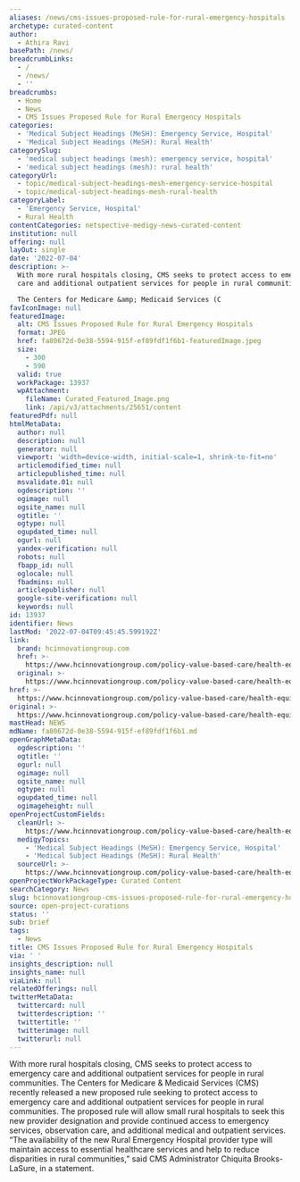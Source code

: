 ```yaml
---
aliases: /news/cms-issues-proposed-rule-for-rural-emergency-hospitals
archetype: curated-content
author:
  - Athira Ravi
basePath: /news/
breadcrumbLinks:
  - /
  - /news/
  - ''
breadcrumbs:
  - Home
  - News
  - CMS Issues Proposed Rule for Rural Emergency Hospitals
categories:
  - 'Medical Subject Headings (MeSH): Emergency Service, Hospital'
  - 'Medical Subject Headings (MeSH): Rural Health'
categorySlug:
  - 'medical subject headings (mesh): emergency service, hospital'
  - 'medical subject headings (mesh): rural health'
categoryUrl:
  - topic/medical-subject-headings-mesh-emergency-service-hospital
  - topic/medical-subject-headings-mesh-rural-health
categoryLabel:
  - 'Emergency Service, Hospital'
  - Rural Health
contentCategories: netspective-medigy-news-curated-content
institution: null
offering: null
layOut: single
date: '2022-07-04'
description: >-
  With more rural hospitals closing, CMS seeks to protect access to emergency
  care and additional outpatient services for people in rural communities.

  The Centers for Medicare &amp; Medicaid Services (C
favIconImage: null
featuredImage:
  alt: CMS Issues Proposed Rule for Rural Emergency Hospitals
  format: JPEG
  href: fa80672d-0e38-5594-915f-ef89fdf1f6b1-featuredImage.jpeg
  size:
    - 300
    - 590
  valid: true
  workPackage: 13937
  wpAttachment:
    fileName: Curated_Featured_Image.png
    link: /api/v3/attachments/25651/content
featuredPdf: null
htmlMetaData:
  author: null
  description: null
  generator: null
  viewport: 'width=device-width, initial-scale=1, shrink-to-fit=no'
  articlemodified_time: null
  articlepublished_time: null
  msvalidate.01: null
  ogdescription: ''
  ogimage: null
  ogsite_name: null
  ogtitle: ''
  ogtype: null
  ogupdated_time: null
  ogurl: null
  yandex-verification: null
  robots: null
  fbapp_id: null
  oglocale: null
  fbadmins: null
  articlepublisher: null
  google-site-verification: null
  keywords: null
id: 13937
identifier: News
lastMod: '2022-07-04T09:45:45.599192Z'
link:
  brand: hcinnovationgroup.com
  href: >-
    https://www.hcinnovationgroup.com/policy-value-based-care/health-equity/news/21273031/cms-issues-proposed-rule-for-rural-emergency-hospitals
  original: >-
    https://www.hcinnovationgroup.com/policy-value-based-care/health-equity/news/21273031/cms-issues-proposed-rule-for-rural-emergency-hospitals
href: >-
  https://www.hcinnovationgroup.com/policy-value-based-care/health-equity/news/21273031/cms-issues-proposed-rule-for-rural-emergency-hospitals
original: >-
  https://www.hcinnovationgroup.com/policy-value-based-care/health-equity/news/21273031/cms-issues-proposed-rule-for-rural-emergency-hospitals
mastHead: NEWS
mdName: fa80672d-0e38-5594-915f-ef89fdf1f6b1.md
openGraphMetaData:
  ogdescription: ''
  ogtitle: ''
  ogurl: null
  ogimage: null
  ogsite_name: null
  ogtype: null
  ogupdated_time: null
  ogimageheight: null
openProjectCustomFields:
  cleanUrl: >-
    https://www.hcinnovationgroup.com/policy-value-based-care/health-equity/news/21273031/cms-issues-proposed-rule-for-rural-emergency-hospitals
  medigyTopics:
    - 'Medical Subject Headings (MeSH): Emergency Service, Hospital'
    - 'Medical Subject Headings (MeSH): Rural Health'
  sourceUrl: >-
    https://www.hcinnovationgroup.com/policy-value-based-care/health-equity/news/21273031/cms-issues-proposed-rule-for-rural-emergency-hospitals
openProjectWorkPackageType: Curated Content
searchCategory: News
slug: hcinnovationgroup-cms-issues-proposed-rule-for-rural-emergency-hospitals
source: open-project-curations
status: ''
sub: brief
tags:
  - News
title: CMS Issues Proposed Rule for Rural Emergency Hospitals
via: ' '
insights_description: null
insights_name: null
viaLink: null
relatedOfferings: null
twitterMetaData:
  twittercard: null
  twitterdescription: ''
  twittertitle: ''
  twitterimage: null
  twitterurl: null
---
```

<p>With more rural hospitals closing, CMS seeks to protect access to emergency care and additional outpatient services for people in rural communities.
The Centers for Medicare &amp; Medicaid Services (CMS) recently released a new proposed rule seeking to protect access to emergency care and additional outpatient services for people in rural communities.
The proposed rule will allow small rural hospitals to seek this new provider designation and provide continued access to emergency services, observation care, and additional medical and outpatient services.
“The availability of the new Rural Emergency Hospital provider type will maintain access to essential healthcare services and help to reduce disparities in rural communities,” said CMS Administrator Chiquita Brooks-LaSure, in a statement.</p>